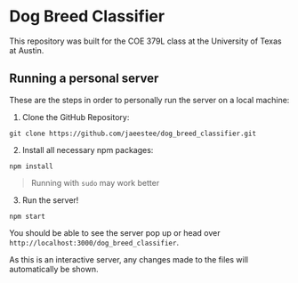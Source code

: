 # Dog Breed Classifier
This repository was built for the COE 379L class at the University of Texas at Austin.

## Running a personal server
These are the steps in order to personally run the server on a local machine:

1. Clone the GitHub Repository:
```
git clone https://github.com/jaeestee/dog_breed_classifier.git
```

2. Install all necessary npm packages:
```
npm install
```
> Running with ``sudo`` may work better

3. Run the server!
```
npm start
```

You should be able to see the server pop up or head over ``http://localhost:3000/dog_breed_classifier``.

As this is an interactive server, any changes made to the files will automatically be shown.
